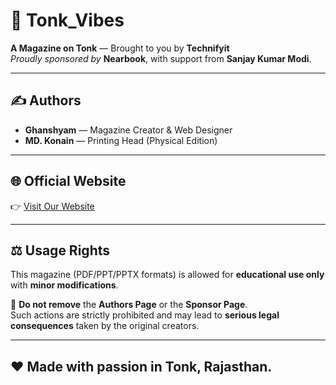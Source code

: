 # 🌆 Tonk_Vibes

**A Magazine on Tonk** — Brought to you by **Technifyit**  
_Proudly sponsored by_ **Nearbook**, with support from **Sanjay Kumar Modi**.

---

## ✍️ Authors

- **Ghanshyam** — Magazine Creator & Web Designer  
- **MD. Konain** — Printing Head (Physical Edition)

---

## 🌐 Official Website

👉 [Visit Our Website](https://technifyit.ct.ws/magazine.html)

---

## ⚖️ Usage Rights

This magazine (PDF/PPT/PPTX formats) is allowed for **educational use only** with **minor modifications**.

🚫 **Do not remove** the **Authors Page** or the **Sponsor Page**.  
Such actions are strictly prohibited and may lead to **serious legal consequences** taken by the original creators.

---

## ❤️ Made with passion in Tonk, Rajasthan.
